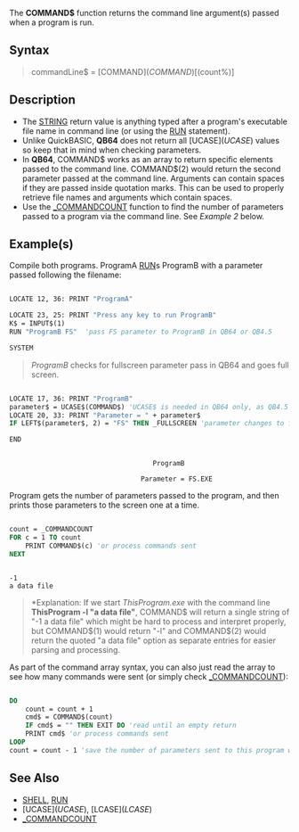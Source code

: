 The **COMMAND$** function returns the command line argument(s) passed when a program is run.

## Syntax
 
> commandLine$ = [COMMAND$](COMMAND$)[(count%)]

## Description

* The [STRING](STRING) return value is anything typed after a program's executable file name in command line (or using the [RUN](RUN) statement).
* Unlike QuickBASIC, **QB64** does not return all [UCASE$](UCASE$) values so keep that in mind when checking parameters.
* In **QB64**, COMMAND$ works as an array to return specific elements passed to the command line. COMMAND$(2) would return the second parameter passed at the command line. Arguments can contain spaces if they are passed inside quotation marks. This can be used to properly retrieve file names and arguments which contain spaces.
* Use the [_COMMANDCOUNT](_COMMANDCOUNT) function to find the number of parameters passed to a program via the command line. See *Example 2* below.

## Example(s)

Compile both programs. ProgramA [RUN](RUN)s ProgramB with a parameter passed following the filename: 

```vb

LOCATE 12, 36: PRINT "ProgramA"

LOCATE 23, 25: PRINT "Press any key to run ProgramB"
K$ = INPUT$(1)
RUN "ProgramB FS"  'pass FS parameter to ProgramB in QB64 or QB4.5

SYSTEM

```

> *ProgramB* checks for fullscreen parameter pass in QB64 and goes full screen. 

```vb

LOCATE 17, 36: PRINT "ProgramB"
parameter$ = UCASE$(COMMAND$) 'UCASE$ is needed in QB64 only, as QB4.5 will always return upper case
LOCATE 20, 33: PRINT "Parameter = " + parameter$
IF LEFT$(parameter$, 2) = "FS" THEN _FULLSCREEN 'parameter changes to full screen

END 

```

```text

                                    ProgramB

                                 Parameter = FS.EXE

```

Program gets the number of parameters passed to the program, and then prints those parameters to the screen one at a time.

```vb

count = _COMMANDCOUNT
FOR c = 1 TO count
    PRINT COMMAND$(c) 'or process commands sent
NEXT

```

```text

-1
a data file

```

> *Explanation: If we start *ThisProgram.exe* with the command line **ThisProgram -l "a data file"**, COMMAND$ will return a single string of "-1 a data file" which might be hard to process and interpret properly, but COMMAND$(1) would return "-l" and COMMAND$(2) would return the quoted "a data file" option as separate entries for easier parsing and processing.

As part of the command array syntax, you can also just read the array to see how many commands were sent (or simply check [_COMMANDCOUNT](_COMMANDCOUNT)):

```vb

DO
    count = count + 1
    cmd$ = COMMAND$(count)
    IF cmd$ = "" THEN EXIT DO 'read until an empty return
    PRINT cmd$ 'or process commands sent
LOOP
count = count - 1 'save the number of parameters sent to this program when run

```

## See Also

* [SHELL](SHELL), [RUN](RUN)
* [UCASE$](UCASE$), [LCASE$](LCASE$)
* [_COMMANDCOUNT](_COMMANDCOUNT)
